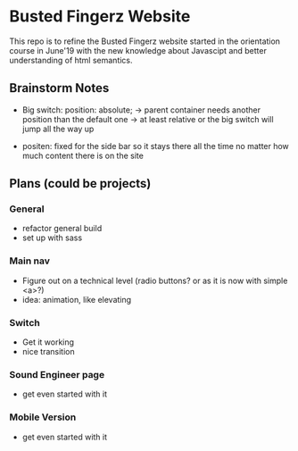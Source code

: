 # Busted Fingerz Website

This repo is to refine the Busted Fingerz website started in the orientation course in June'19 with the new knowledge about Javascipt and better understanding of html semantics.

## Brainstorm Notes

- Big switch: position: absolute;
-> parent container needs another position than the default one
-> at least relative or the big switch will jump all the way up

- positen: fixed for the side bar so it stays there all the time no matter how much content there is on the site

## Plans (could be projects)

### General
- refactor general build 
- set up with sass

### Main nav
- Figure out on a technical level (radio buttons? or as it is now with simple \<a>?)
- idea: animation, like elevating  

### Switch

- Get it working
- nice transition

### Sound Engineer page

- get even started with it

### Mobile Version

- get even started with it